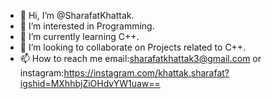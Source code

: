 - 👋 Hi, I’m @SharafatKhattak.
- 👀 I’m interested in Programming.
- 🌱 I’m currently learning C++.
- 💞️ I’m looking to collaborate on Projects related to C++.
- 📫 How to reach me email:sharafatkhattak3@gmail.com or instagram:https://instagram.com/khattak.sharafat?igshid=MXhhbjZiOHdvYW1uaw== 



